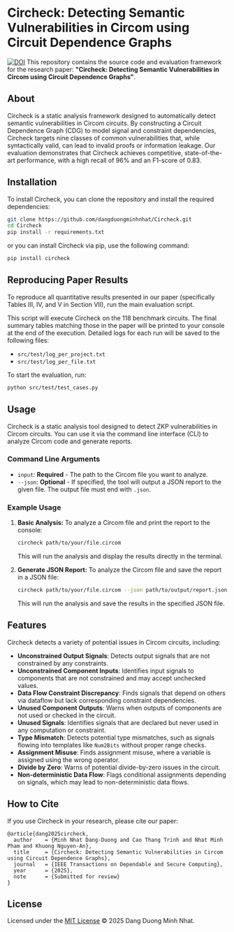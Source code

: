 # Circheck: Detecting Semantic Vulnerabilities in Circom using Circuit Dependence Graphs

[![DOI](https://zenodo.org/badge/DOI/10.5281/zenodo.16741615.svg)](https://doi.org/10.5281/zenodo.16741615)
This repository contains the source code and evaluation framework for the research paper: **"Circheck: Detecting Semantic Vulnerabilities in Circom using Circuit Dependence Graphs"**.

## About

Circheck is a static analysis framework designed to automatically detect semantic vulnerabilities in Circom circuits. By constructing a Circuit Dependence Graph (CDG) to model signal and constraint dependencies, Circheck targets nine classes of common vulnerabilities that, while syntactically valid, can lead to invalid proofs or information leakage. Our evaluation demonstrates that Circheck achieves competitive, state-of-the-art performance, with a high recall of 96% and an F1-score of 0.83.

## Installation

To install Circheck, you can clone the repository and install the required dependencies:

```bash
git clone https://github.com/dangduongminhnhat/Circheck.git
cd Circheck
pip install -r requirements.txt
```

or you can install Circheck via pip, use the following command:

```bash
pip install circheck
```

## Reproducing Paper Results

To reproduce all quantitative results presented in our paper (specifically Tables III, IV, and V in Section VII), run the main evaluation script.

This script will execute Circheck on the 118 benchmark circuits. The final summary tables matching those in the paper will be printed to your console at the end of the execution. Detailed logs for each run will be saved to the following files:

- `src/test/log_per_project.txt`
- `src/test/log_per_file.txt`

To start the evaluation, run:

```bash
python src/test/test_cases.py
```

## Usage

Circheck is a static analysis tool designed to detect ZKP vulnerabilities in Circom circuits. You can use it via the command line interface (CLI) to analyze Circom code and generate reports.

### Command Line Arguments

- `input`: **Required** - The path to the Circom file you want to analyze.
- `--json`: **Optional** - If specified, the tool will output a JSON report to the given file. The output file must end with `.json`.

### Example Usage

1. **Basic Analysis:**
   To analyze a Circom file and print the report to the console:

   ```bash
   circheck path/to/your/file.circom
   ```

   This will run the analysis and display the results directly in the terminal.

2. **Generate JSON Report:**
   To analyze the Circom file and save the report in a JSON file:

   ```bash
   circheck path/to/your/file.circom --json path/to/output/report.json
   ```

   This will run the analysis and save the results in the specified JSON file.

## Features

Circheck detects a variety of potential issues in Circom circuits, including:

- **Unconstrained Output Signals**: Detects output signals that are not constrained by any constraints.
- **Unconstrained Component Inputs**: Identifies input signals to components that are not constrained and may accept unchecked values.
- **Data Flow Constraint Discrepancy**: Finds signals that depend on others via dataflow but lack corresponding constraint dependencies.
- **Unused Component Outputs**: Warns when outputs of components are not used or checked in the circuit.
- **Unused Signals**: Identifies signals that are declared but never used in any computation or constraint.
- **Type Mismatch**: Detects potential type mismatches, such as signals flowing into templates like `Num2Bits` without proper range checks.
- **Assignment Misuse**: Finds assignment misuse, where a variable is assigned using the wrong operator.
- **Divide by Zero**: Warns of potential divide-by-zero issues in the circuit.
- **Non-deterministic Data Flow**: Flags conditional assignments depending on signals, which may lead to non-deterministic data flows.

## How to Cite

If you use Circheck in your research, please cite our paper:

```
@article{dang2025circheck,
  author    = {Minh Nhat Dang-Duong and Cao Thang Trinh and Nhat Minh Pham and Khuong Nguyen-An},
  title     = {Circheck: Detecting Semantic Vulnerabilities in Circom using Circuit Dependence Graphs},
  journal   = {IEEE Transactions on Dependable and Secure Computing},
  year      = {2025},
  note      = {Submitted for review}
}
```

## License

Licensed under the [MIT License](LICENSE) © 2025 Dang Duong Minh Nhat.
